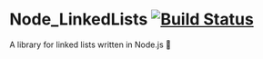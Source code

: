# Node_LinkedLists [![Build Status](https://travis-ci.org/LibanTheDev/Node_LinkedLists.svg?branch=master)](https://travis-ci.org/LibanTheDev/Node_LinkedLists)
A library for linked lists written in Node.js 💯
